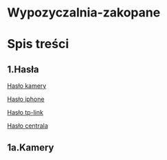 # Wypozyczalnia-zakopane
# Spis treści

## 1.Hasła    
   [Hasło kamery ](#1hasła)
  
   [Hasło iphone]()
   
   [Hasło tp-link]()
   
   [Hasło centrala]()
   
   
## 1a.Kamery
